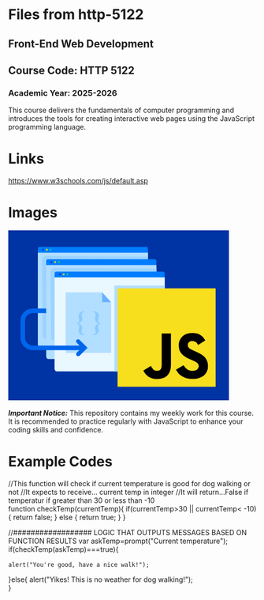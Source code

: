 # Files from http-5122
## Front-End Web Development
## Course Code: HTTP 5122

### Academic Year: 2025-2026

This course delivers the fundamentals of computer programming and introduces the tools for creating interactive web pages using the JavaScript programming language.

# Links
https://www.w3schools.com/js/default.asp

# Images
![Front-End Web Development Overview](JS.png)

***Important Notice:*** This repository contains my weekly work for this course. It is recommended to practice regularly with JavaScript to enhance your coding skills and confidence.

# Example Codes
//This function will check if current temperature is good for dog walking or not
//It expects to receive... current temp in integer
//It will return...False if temperatur if greater than 30 or less than -10  
function checkTemp(currentTemp){
    if(currentTemp>30 || currentTemp< -10){
        return false;
    }
    else
    {
        return true;
    }
}



//################## LOGIC THAT OUTPUTS MESSAGES BASED ON FUNCTION RESULTS
var askTemp=prompt("Current temperature");
if(checkTemp(askTemp)===true){

    alert("You're good, have a nice walk!");
    
}else{
    alert("Yikes! This is no weather for dog walking!");   
}

